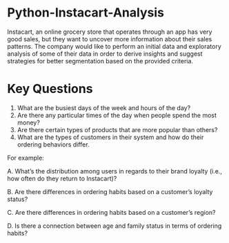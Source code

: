 # Python-Instacart-Analysis
Instacart, an online grocery store that operates through an app has very good sales, but they want to uncover more information about their sales patterns. 
The company would like to perform an initial data and exploratory analysis of some of their data in order to derive insights and suggest strategies for better segmentation based on the provided criteria.
# Key Questions 
1. What are the busiest days of the week and hours of the day?
2. Are there any particular times of the day when people spend the most money?
3. Are there certain types of products that are more popular than others? 
4. What are the types of customers in their system and how do their ordering behaviors differ. 

For example:

A. What’s the distribution among users in regards to their brand loyalty (i.e., how often do they return to Instacart)?

B. Are there differences in ordering habits based on a customer’s loyalty status?

C. Are there differences in ordering habits based on a customer’s region?

D. Is there a connection between age and family status in terms of ordering
habits?
